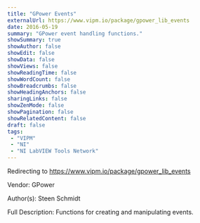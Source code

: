 ```yaml
---
title: "GPower Events"
externalUrl: https://www.vipm.io/package/gpower_lib_events
date: 2016-05-19
summary: "GPower event handling functions."
showSummary: true
showAuthor: false
showEdit: false
showData: false
showViews: false
showReadingTime: false
showWordCount: false
showBreadcrumbs: false
showHeadingAnchors: false
sharingLinks: false
showZenMode: false
showPagination: false
showRelatedContent: false
draft: false
tags:
 - "VIPM"
 - "NI"
 - "NI LabVIEW Tools Network"
---
```


Redirecting to https://www.vipm.io/package/gpower_lib_events

Vendor: GPower

Author(s): Steen Schmidt
 
Full Description:
Functions for creating and manipulating events.